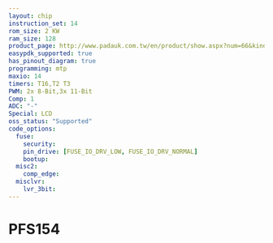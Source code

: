 ```yaml
---
layout: chip
instruction_set: 14
rom_size: 2 KW
ram_size: 128
product_page: http://www.padauk.com.tw/en/product/show.aspx?num=66&kind=42
easypdk_supported: true
has_pinout_diagram: true
programming: mtp
maxio: 14
timers: T16,T2 T3
PWM: 2x 8-Bit,3x 11-Bit
Comp: 1
ADC: "-"
Special: LCD
oss_status: "Supported"
code_options:
  fuse:
    security:
    pin_drive: [FUSE_IO_DRV_LOW, FUSE_IO_DRV_NORMAL]
    bootup:
  misc2:
    comp_edge:
  misclvr:
    lvr_3bit:
---
```


# PFS154
